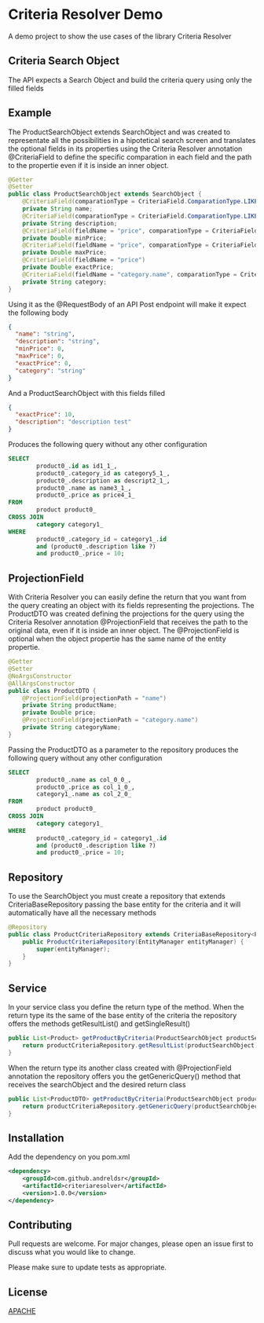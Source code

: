 # Criteria Resolver Demo
A demo project to show the use cases of the library Criteria Resolver

## Criteria Search Object
The API expects a Search Object and build the criteria query using only the filled fields

## Example
The ProductSearchObject extends SearchObject and was created to representate all the possibilities in a hipotetical search screen and translates the optional fields in its properties using the Criteria Resolver annotation @CriteriaField to define the specific comparation in each field and the path to the propertie even if it is inside an inner object.
```java
@Getter
@Setter
public class ProductSearchObject extends SearchObject {
    @CriteriaField(comparationType = CriteriaField.ComparationType.LIKE)
    private String name;
    @CriteriaField(comparationType = CriteriaField.ComparationType.LIKE)
    private String description;
    @CriteriaField(fieldName = "price", comparationType = CriteriaField.ComparationType.GREATER_EQUALS)
    private Double minPrice;
    @CriteriaField(fieldName = "price", comparationType = CriteriaField.ComparationType.LESS_EQUALS)
    private Double maxPrice;
    @CriteriaField(fieldName = "price")
    private Double exactPrice;
    @CriteriaField(fieldName = "category.name", comparationType = CriteriaField.ComparationType.LIKE)
    private String category;
}
```
Using it as the @RequestBody of an API Post endpoint will make it expect the following body
```json
{
  "name": "string",
  "description": "string",
  "minPrice": 0,
  "maxPrice": 0,
  "exactPrice": 0,
  "category": "string"
}
```

And a ProductSearchObject with this fields filled
```json
{
  "exactPrice": 10,
  "description": "description test"
}
```
Produces the following query without any other configuration
```sql
SELECT
        product0_.id as id1_1_,
        product0_.category_id as category5_1_,
        product0_.description as descript2_1_,
        product0_.name as name3_1_,
        product0_.price as price4_1_ 
FROM
        product product0_ 
CROSS JOIN
        category category1_
WHERE
        product0_.category_id = category1_.id
        and (product0_.description like ?)
        and product0_.price = 10;
```

## ProjectionField
With Criteria Resolver you can easily define the return that you want from the query creating an object with its fields representing the projections. The ProductDTO was created defining the projections for the query using the Criteria Resolver annotation @ProjectionField that receives the path to the original data, even if it is inside an inner object. The @ProjectionField is optional when the object propertie has the same name of the entity propertie.
```java
@Getter
@Setter
@NoArgsConstructor
@AllArgsConstructor
public class ProductDTO {
    @ProjectionField(projectionPath = "name")
    private String productName;
    private Double price;
    @ProjectionField(projectionPath = "category.name")
    private String categoryName;
}
```
Passing the ProductDTO as a parameter to the repository produces the following query without any other configuration
```sql
SELECT 
        product0_.name as col_0_0_,
        product0_.price as col_1_0_,
        category1_.name as col_2_0_
FROM
        product product0_ 
CROSS JOIN
        category category1_
WHERE
        product0_.category_id = category1_.id
        and (product0_.description like ?)
        and product0_.price = 10;
```

## Repository
To use the SearchObject you must create a repository that extends CriteriaBaseRepository passing the base entity for the criteria and it will automatically have all the necessary methods
```java
@Repository
public class ProductCriteriaRepository extends CriteriaBaseRepository<Product> {
    public ProductCriteriaRepository(EntityManager entityManager) {
        super(entityManager);
    }
}
```

## Service
In your service class you define the return type of the method. When the return type its the same of the base entity of the criteria the repository offers the methods getResultList() and getSingleResult()
```java
public List<Product> getProductByCriteria(ProductSearchObject productSearchObject){
    return productCriteriaRepository.getResultList(productSearchObject);
}
```
When the return type its another class created with @ProjectionField annotation the repository offers you the getGenericQuery() method that receives the searchObject and the desired return class
```java
public List<ProductDTO> getProductByCriteria(ProductSearchObject productSearchObject){
    return productCriteriaRepository.getGenericQuery(productSearchObject, ProductDTO.class).getResultList();
}
```

## Installation
Add the dependency on you pom.xml
```xml
<dependency>
    <groupId>com.github.andreldsr</groupId>
    <artifactId>criteriaresolver</artifactId>
    <version>1.0.0</version>
</dependency>
```

## Contributing
Pull requests are welcome. For major changes, please open an issue first to discuss what you would like to change.

Please make sure to update tests as appropriate.

## License
[APACHE](https://choosealicense.com/licenses/apache/)
